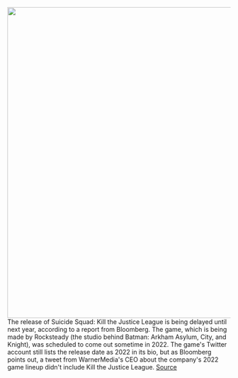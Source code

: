 <img src='https://cdn.vox-cdn.com/thumbor/ApweEu5NKBBp8ae1OEX7KJhnMXE=/0x0:1920x1080/1200x800/filters:focal(807x387:1113x693)/cdn.vox-cdn.com/uploads/chorus_image/image/70463567/hero_1920.0.jpg' width='700px' /><br/>
The release of Suicide Squad: Kill the Justice League is being delayed until next year, according to a report from Bloomberg. The game, which is being made by Rocksteady (the studio behind Batman: Arkham Asylum, City, and Knight), was scheduled to come out sometime in 2022. The game's Twitter account still lists the release date as 2022 in its bio, but as Bloomberg points out, a tweet from WarnerMedia's CEO about the company's 2022 game lineup didn't include Kill the Justice League.
<a href='https://www.theverge.com/2022/2/2/22914689/suicide-squad-kill-the-justice-league-video-game-rocksteady-delay'> Source <a/>